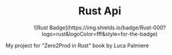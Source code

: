<h1 align="center">
  Rust Api
</h1>
<center>
![Rust Badge](https://img.shields.io/badge/Rust-000?logo=rust&logoColor=fff&style=for-the-badge)
</center>

My project for "Zero2Prod in Rust" book by Luca Palmiere

